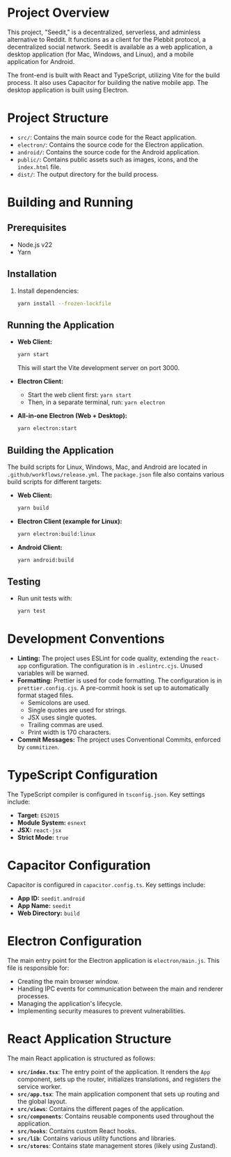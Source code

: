 # Project Overview

This project, "Seedit," is a decentralized, serverless, and adminless alternative to Reddit. It functions as a client for the Plebbit protocol, a decentralized social network. Seedit is available as a web application, a desktop application (for Mac, Windows, and Linux), and a mobile application for Android.

The front-end is built with React and TypeScript, utilizing Vite for the build process. It also uses Capacitor for building the native mobile app. The desktop application is built using Electron.

# Project Structure

-   `src/`: Contains the main source code for the React application.
-   `electron/`: Contains the source code for the Electron application.
-   `android/`: Contains the source code for the Android application.
-   `public/`: Contains public assets such as images, icons, and the `index.html` file.
-   `dist/`: The output directory for the build process.

# Building and Running

## Prerequisites

-   Node.js v22
-   Yarn

## Installation

1.  Install dependencies:
    ```bash
    yarn install --frozen-lockfile
    ```

## Running the Application

-   **Web Client:**
    ```bash
    yarn start
    ```
    This will start the Vite development server on port 3000.

-   **Electron Client:**
    -   Start the web client first: `yarn start`
    -   Then, in a separate terminal, run: `yarn electron`

-   **All-in-one Electron (Web + Desktop):**
    ```bash
    yarn electron:start
    ```

## Building the Application

The build scripts for Linux, Windows, Mac, and Android are located in `.github/workflows/release.yml`. The `package.json` file also contains various build scripts for different targets:

-   **Web Client:**
    ```bash
    yarn build
    ```

-   **Electron Client (example for Linux):**
    ```bash
    yarn electron:build:linux
    ```

-   **Android Client:**
    ```bash
    yarn android:build
    ```

## Testing

-   Run unit tests with:
    ```bash
    yarn test
    ```

# Development Conventions

-   **Linting:** The project uses ESLint for code quality, extending the `react-app` configuration. The configuration is in `.eslintrc.cjs`. Unused variables will be warned.
-   **Formatting:** Prettier is used for code formatting. The configuration is in `prettier.config.cjs`. A pre-commit hook is set up to automatically format staged files.
    -   Semicolons are used.
    -   Single quotes are used for strings.
    -   JSX uses single quotes.
    -   Trailing commas are used.
    -   Print width is 170 characters.
-   **Commit Messages:** The project uses Conventional Commits, enforced by `commitizen`.

# TypeScript Configuration

The TypeScript compiler is configured in `tsconfig.json`. Key settings include:

-   **Target:** `ES2015`
-   **Module System:** `esnext`
-   **JSX:** `react-jsx`
-   **Strict Mode:** `true`

# Capacitor Configuration

Capacitor is configured in `capacitor.config.ts`. Key settings include:

-   **App ID:** `seedit.android`
-   **App Name:** `seedit`
-   **Web Directory:** `build`

# Electron Configuration

The main entry point for the Electron application is `electron/main.js`. This file is responsible for:

-   Creating the main browser window.
-   Handling IPC events for communication between the main and renderer processes.
-   Managing the application's lifecycle.
-   Implementing security measures to prevent vulnerabilities.

# React Application Structure

The main React application is structured as follows:

-   **`src/index.tsx`**: The entry point of the application. It renders the `App` component, sets up the router, initializes translations, and registers the service worker.
-   **`src/app.tsx`**: The main application component that sets up routing and the global layout.
-   **`src/views`**: Contains the different pages of the application.
-   **`src/components`**: Contains reusable components used throughout the application.
-   **`src/hooks`**: Contains custom React hooks.
-   **`src/lib`**: Contains various utility functions and libraries.
-   **`src/stores`**: Contains state management stores (likely using Zustand).
